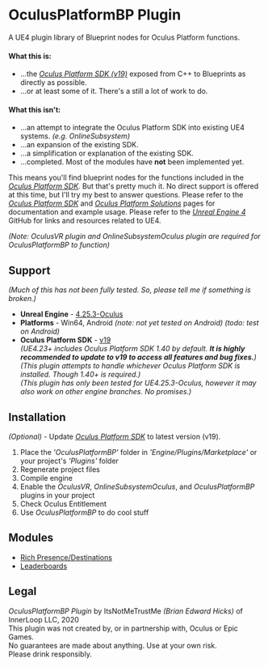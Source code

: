 # OculusPlatformBP Plugin

A UE4 plugin library of Blueprint nodes for Oculus Platform functions.

#### What this is:
+ ...the [*Oculus Platform SDK (v19)*](https://developer.oculus.com/reference/platform/v19/) exposed from C++ to Blueprints as directly as possible.
+ ...or at least some of it. There's a still a lot of work to do.

#### What this isn't:
+ ...an attempt to integrate the Oculus Platform SDK into existing UE4 systems. *(e.g. OnlineSubsystem)*
+ ...an expansion of the existing SDK.
+ ...a simplification or explanation of the existing SDK.
+ ...completed. Most of the modules have **not** been implemented yet.

This means you'll find blueprint nodes for the functions included in the [*Oculus Platform SDK*](https://developer.oculus.com/reference/platform/v19/).
But that's pretty much it. No direct support is offered at this time, but I'll try my best to answer questions.
Please refer to the [*Oculus Platform SDK*](https://developer.oculus.com/reference/platform/v19/) and [*Oculus Platform Solutions*](https://developer.oculus.com/documentation/unreal/ps-platform-intro/) pages for documentation and example usage.
Please refer to the [*Unreal Engine 4*](https://github.com/EpicGames/UnrealEngine) GitHub for links and resources related to UE4.

*(Note: OculusVR plugin and OnlineSubsystemOculus plugin are required for OculusPlatformBP to function)*

## Support
*(Much of this has not been fully tested. So, please tell me if something is broken.)*
* **Unreal Engine** - [4.25.3-Oculus](https://github.com/Oculus-VR/UnrealEngine/tree/4.25)
* **Platforms** - Win64, Android *(note: not yet tested on Android) (todo: test on Android)*
* **Oculus Platform SDK** - [v19](https://developer.oculus.com/downloads/package/oculus-platform-sdk/19.0.0/)<br>
*(UE4.23+ includes Oculus Platform SDK 1.40 by default. **It is highly recommended to update to v19 to access all features and bug fixes.**)*<br>
*(This plugin attempts to handle whichever Oculus Platform SDK is installed. Though 1.40+ is required.)*<br>
*(This plugin has only been tested for UE4.25.3-Oculus, however it may also work on other engine branches. No promises.)*

## Installation
*(Optional)* - Update [*Oculus Platform SDK*](https://developer.oculus.com/downloads/package/oculus-platform-sdk/) to latest version (v19).
1) Place the *'OculusPlatformBP'* folder in *'Engine/Plugins/Marketplace'* or your project's *'Plugins'* folder<br>
2) Regenerate project files<br>
3) Compile engine<br>
4) Enable the *OculusVR*, *OnlineSubsystemOculus*, and *OculusPlatformBP* plugins in your project
5) Check Oculus Entitlement
6) Use *OculusPlatformBP* to do cool stuff

## Modules
+ [Rich Presence/Destinations](https://developer.oculus.com/documentation/unreal/ps-rich-presence/)
+ [Leaderboards](https://developer.oculus.com/documentation/unreal/ps-leaderboards/)

## Legal
*OculusPlatformBP Plugin* by ItsNotMeTrustMe *(Brian Edward Hicks)* of InnerLoop LLC, 2020<br>
This plugin was not created by, or in partnership with, Oculus or Epic Games.<br>
No guarantees are made about anything. Use at your own risk.<br>
Please drink responsibly.
